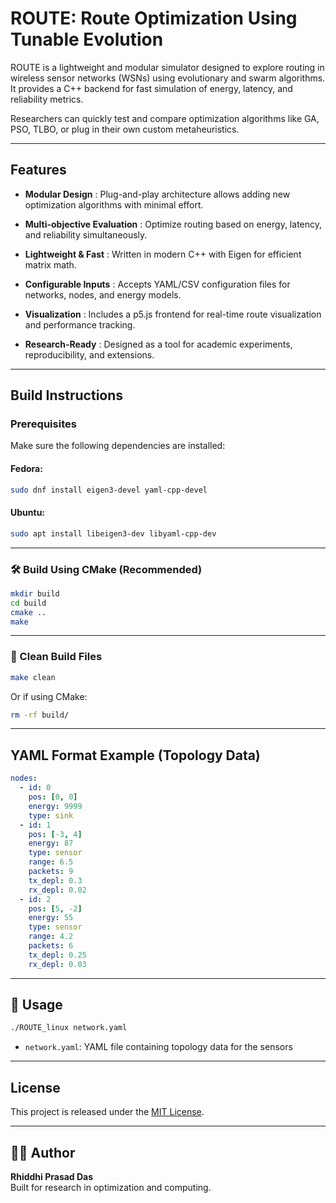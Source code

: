 # ROUTE: Route Optimization Using Tunable Evolution

ROUTE is a lightweight and modular simulator designed to explore routing in wireless sensor networks (WSNs) using evolutionary and swarm algorithms.
It provides a C++ backend for fast simulation of energy, latency, and reliability metrics.

Researchers can quickly test and compare optimization algorithms like GA, PSO, TLBO, or plug in their own custom metaheuristics.

---

## Features
- **Modular Design** : Plug-and-play architecture allows adding new optimization algorithms with minimal effort.

- **Multi-objective Evaluation** : Optimize routing based on energy, latency, and reliability simultaneously.

- **Lightweight & Fast** : Written in modern C++ with Eigen for efficient matrix math.

- **Configurable Inputs** : Accepts YAML/CSV configuration files for networks, nodes, and energy models.

- **Visualization** : Includes a p5.js frontend for real-time route visualization and performance tracking.

- **Research-Ready** : Designed as a tool for academic experiments, reproducibility, and extensions.
---

## Build Instructions

### Prerequisites

Make sure the following dependencies are installed:

#### Fedora:
```bash
sudo dnf install eigen3-devel yaml-cpp-devel
```

#### Ubuntu:
```bash
sudo apt install libeigen3-dev libyaml-cpp-dev
```

---

### 🛠️ Build Using CMake (Recommended)

```bash
mkdir build
cd build
cmake ..
make
```

---
### 🧹 Clean Build Files
```bash
make clean
```

Or if using CMake:
```bash
rm -rf build/
```

---

## YAML Format Example (Topology Data)

```yaml
nodes:
  - id: 0
    pos: [0, 0]
    energy: 9999
    type: sink
  - id: 1
    pos: [-3, 4]
    energy: 87
    type: sensor
    range: 6.5
    packets: 9
    tx_depl: 0.3
    rx_depl: 0.02
  - id: 2
    pos: [5, -2]
    energy: 55
    type: sensor
    range: 4.2
    packets: 6
    tx_depl: 0.25
    rx_depl: 0.03
```

---

## 🧪 Usage

```bash
./ROUTE_linux network.yaml
```

- `network.yaml`: YAML file containing topology data for the sensors

---

## License 

This project is released under the [MIT License](LICENSE).

---

## 👨‍🔬 Author

**Rhiddhi Prasad Das**  
Built for research in optimization and computing.